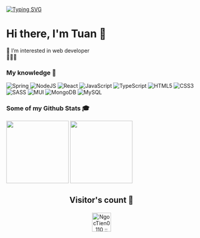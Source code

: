 [![Typing SVG](https://readme-typing-svg.herokuapp.com?font=Fira+Code&size=25&pause=1000&color=211BF7&random=false&width=435&lines=Nice+to+meet+you)](https://git.io/typing-svg)

<h1><strong>Hi there, I'm Tuan</strong> 👋</a></h1>
👀 I’m interested in web developer</br>
🚀🚀🚀

### **My knowledge 📖**

![Spring](https://img.shields.io/badge/spring-%236DB33F.svg?style=for-the-badge&logo=spring&logoColor=white)
![NodeJS](https://img.shields.io/badge/Node.js-6DA55F?style=flat-square&logo=node.js&logoColor=white)
![React](https://img.shields.io/badge/ReactJS-%2320232a.svg?style=flat-square&logo=react&logoColor=%2361DAFB)
![JavaScript](https://img.shields.io/badge/JavaScript-%23323330.svg?style=flat-square&logo=javascript&logoColor=%23F7DF1E)
![TypeScript](https://img.shields.io/badge/TypeScript-%23007ACC.svg?style=flat-square&logo=typescript&logoColor=white)
![HTML5](https://img.shields.io/badge/HTML5-%23E34F26.svg?style=flat-square&logo=html5&logoColor=white)
![CSS3](https://img.shields.io/badge/CSS3-%231572B6.svg?style=flat-square&logo=css3&logoColor=white)
![SASS](https://img.shields.io/badge/SASS-hotpink.svg?style=flat-square&logo=SASS&logoColor=white)
![MUI](https://img.shields.io/badge/MUI-%230081CB.svg?style=for-the-badge&logo=mui&logoColor=white)
![MongoDB](https://img.shields.io/badge/MongoDB-%234ea94b.svg?style=flat-square&logo=mongodb&logoColor=white)
![MySQL](https://img.shields.io/badge/mysql-%2300f.svg?style=for-the-badge&logo=mysql&logoColor=white)

### **Some of my Github Stats 🎓**

<p align="left">
<img src="https://github-readme-stats.vercel.app/api?username=NguyenQuocTuan385&show_icons=true&theme=radical" height="165">
<img src="https://github-readme-stats.vercel.app/api/top-langs/?username=NguyenQuocTuan385&layout=compact&theme=react&langs_count=6" height="165">
</p>

## <p align="center">Visitor's count :eyes:</p>

<p align="center"><img src="https://profile-counter.glitch.me/{NguyenQuocTuan385}/count.svg" height="50px" alt="NgocTien0110 :: Visitor's Count" /></p>

<br>
